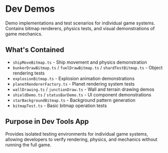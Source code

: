 # Dev Demos

Demo implementations and test scenarios for individual game systems. Contains bitmap renderers, physics tests, and visual demonstrations of game mechanics.

## What's Contained

- `shipMoveBitmap.ts` - Ship movement and physics demonstration
- `bunkerDrawBitmap.ts` / `fuelDrawBitmap.ts` / `shardTestBitmap.ts` - Object rendering tests
- `explosionBitmap.ts` - Explosion animation demonstrations
- `planetRendererFactory.ts` - Planet rendering system tests
- `wallDrawing.ts` / `junctionDraw.ts` - Wall and terrain drawing demos
- `shieldDemo.ts` / `statusBarDemo.ts` - UI component demonstrations
- `starBackgroundBitmap.ts` - Background pattern generation
- `bitmapTest.ts` - Basic bitmap operation tests

## Purpose in Dev Tools App

Provides isolated testing environments for individual game systems, allowing developers to verify rendering, physics, and mechanics without running the full game.
